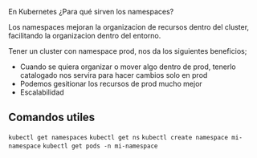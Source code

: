 En Kubernetes ¿Para qué sirven los namespaces?

Los namespaces mejoran la organizacion de recursos dentro del cluster, facilitando la organizacion dentro del entorno. 

Tener un cluster con namespace prod, nos da los siguientes beneficios; 

-  Cuando se quiera organizar o mover algo dentro de prod, tenerlo catalogado nos servira para hacer cambios solo en prod
- Podemos gesitionar los recursos de prod mucho mejor
- Escalabilidad

## Comandos utiles
`kubectl get namespaces` `kubectl get ns`
`kubectl create namespace mi-namespace`
`kubectl get pods -n mi-namespace`

